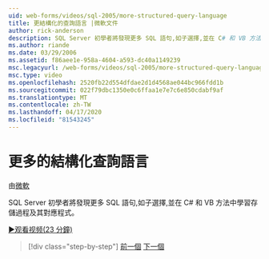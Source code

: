 ```yaml
---
uid: web-forms/videos/sql-2005/more-structured-query-language
title: 更結構化的查詢語言 |微軟文件
author: rick-anderson
description: SQL Server 初學者將發現更多 SQL 語句,如子選擇,並在 C# 和 VB 方法中學習存儲過程及其對應程式。
ms.author: riande
ms.date: 03/29/2006
ms.assetid: f86aee1e-958a-4604-a593-dc40a1149239
msc.legacyurl: /web-forms/videos/sql-2005/more-structured-query-language
msc.type: video
ms.openlocfilehash: 2520fb22d554dfdae2d1d4568ae044bc966fdd1b
ms.sourcegitcommit: 022f79dbc1350e0c6ffaa1e7e7c6e850cdabf9af
ms.translationtype: MT
ms.contentlocale: zh-TW
ms.lasthandoff: 04/17/2020
ms.locfileid: "81543245"
---
```

# <a name="more-structured-query-language"></a>更多的結構化查詢語言

由[微軟](https://github.com/microsoft)

SQL Server 初學者將發現更多 SQL 語句,如子選擇,並在 C# 和 VB 方法中學習存儲過程及其對應程式。

[&#9654;观看视频(23 分鐘)](https://channel9.msdn.com/Blogs/ASP-NET-Site-Videos/more-structured-query-language)

> [!div class="step-by-step"]
> [前一個](manipulating-database-data.md)
> [下一個](understanding-security-and-network-connectivity.md)
